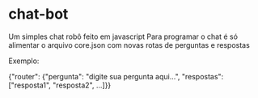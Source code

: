 # chat-bot
Um simples chat robô feito em javascript
Para programar o chat é só alimentar o arquivo core.json com novas rotas de perguntas e respostas

Exemplo:

{"router": {"pergunta": "digite sua pergunta aqui...", "respostas": ["resposta1", "resposta2", ...]}}
